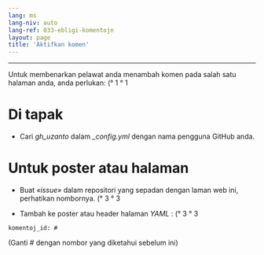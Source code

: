 ```yaml
---
lang: ms
lang-niv: auto
lang-ref: 033-ebligi-komentojn
layout: page
title: 'Aktifkan komen'
---
```


---

Untuk membenarkan pelawat anda menambah komen pada salah satu halaman anda, anda perlukan: (° 1 ° 1

# Di tapak
 * Cari _gh\_uzanto_ dalam _\_config.yml_ dengan nama pengguna GitHub anda.



# Untuk poster atau halaman
 * Buat _«issue»_ dalam repositori yang sepadan dengan laman web ini, perhatikan nombornya. (° 3 ° 3



 * Tambah ke poster atau header halaman _YAML_ : (° 3 ° 3  



```
komentoj_id: #
```
(Ganti _#_ dengan nombor yang diketahui sebelum ini)
